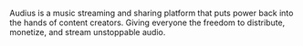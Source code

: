 Audius is a music streaming and sharing platform that puts power back into the hands of content creators. Giving everyone the freedom to distribute, monetize, and stream unstoppable audio.